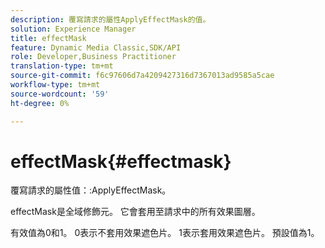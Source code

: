 ```yaml
---
description: 覆寫請求的屬性ApplyEffectMask的值。
solution: Experience Manager
title: effectMask
feature: Dynamic Media Classic,SDK/API
role: Developer,Business Practitioner
translation-type: tm+mt
source-git-commit: f6c97606d7a4209427316d7367013ad9585a5cae
workflow-type: tm+mt
source-wordcount: '59'
ht-degree: 0%

---
```



# effectMask{#effectmask}

覆寫請求的屬性值：:ApplyEffectMask。

effectMask是全域修飾元。 它會套用至請求中的所有效果圖層。

有效值為0和1。 0表示不套用效果遮色片。 1表示套用效果遮色片。 預設值為1。
